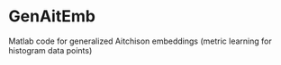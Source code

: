 GenAitEmb
=========

Matlab code for generalized Aitchison embeddings (metric learning for histogram data points)
